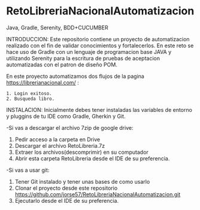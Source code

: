 # RetoLibreriaNacionalAutomatizacion
Java, Gradle, Serenity, BDD+CUCUMBER

INTRODUCCION:
Este repositorio contiene un proyecto de automatizacion realizado con el fin de validar conocimientos y fortalecerlos.
En este reto se hace uso de Gradle con un lenguaje de programacion base JAVA y utilizando Serenity para la escritura de pruebas de aceptacion automatizadas 
con el patron de diseño POM.



En este proyecto automatizamos dos flujos de la pagina https://librerianacional.com/  :



    1. Login exitoso.
    2. Busqueda libro.


INSTALACION:
Inicialmente debes tener instaladas las variables de entorno y pluggins de tu IDE como Gradle, Gherkin y Git.


-Si vas a descargar el archivo 7zip de google drive:


  1. Pedir acceso a la carpeta en Drive
  2. Descargar el archivo RetoLibreria.7z
  3. Extraer los archivos(descomprimir) en su computador
  4. Abrir esta carpeta RetoLibreria desde el IDE de su preferencia.
  

-Si vas a usar git:


  1. Tener Git instalado y tener unas bases de como usarlo
  2. Clonar el proyecto desde este repositorio https://github.com/jorse57/RetoLibreriaNacionalAutomatizacion.git
  3. Ejecutarlo desde el IDE de su preferencia.

